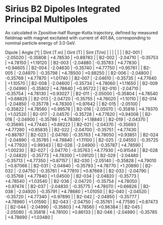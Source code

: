 Sirius B2 Dipoles Integrated Principal Multipoles
=================================================

As calculated in Zpositive-half Runge-Kutta trajectory,
defined by measured fieldmap with magnet excitated with current of 401.8A,
corresponding to nominal particle energy of 3.0 GeV.

  Dipole   |  Angle [°]   |  Dint [T.m]  |   Gint [T]   |  Sint [T/m]  |
           |              |              |              |              |
|  B2-001  |   -2.05020   |   -0.35808   |   +4.78530   |   +0.89783   |
|  B2-002  |   -2.04710   |   -0.35753   |   +4.78150   |   +1.19120   |
|  B2-003  |   -2.04880   |   -0.35783   |   +4.77830   |   +0.94605   |
|  B2-004  |   -2.04630   |   -0.35740   |   +4.77750   |   +0.95761   |
|  B2-005  |   -2.04970   |   -0.35798   |   +4.78500   |   +0.88250   |
|  B2-006  |   -2.04800   |   -0.35769   |   +4.77870   |   +1.01740   |
|  B2-007  |   -2.04610   |   -0.35735   |   +4.77640   |   +1.10570   |
|  B2-008  |   -2.04600   |   -0.35734   |   +4.78060   |   +1.11650   |
|  B2-009  |   -2.04990   |   -0.35802   |   +4.78640   |   +0.95722   |
|  B2-010  |   -2.04710   |   -0.35754   |   +4.78130   |   +0.93027   |
|  B2-011  |   -2.05000   |   -0.35804   |   +4.78540   |   +0.68825   |
|  B2-013  |   -2.04720   |   -0.35755   |   +4.78020   |   +1.10110   |
|  B2-014  |   -2.04850   |   -0.35778   |   +4.78300   |   +0.97642   |
|  B2-015  |   -2.05100   |   -0.35822   |   +4.78560   |   +0.99576   |
|  B2-016  |   -2.05070   |   -0.35816   |   +4.79370   |   +1.02520   |
|  B2-017  |   -2.04570   |   -0.35728   |   +4.77820   |   +0.94008   |
|  B2-018  |   -2.04900   |   -0.35786   |   +4.78380   |   +1.18840   |
|  B2-019  |   -2.04370   |   -0.35695   |   +4.77440   |   +0.89222   |
|  B2-021  |   -2.04370   |   -0.35693   |   +4.77280   |   +0.85835   |
|  B2-022  |   -2.04700   |   -0.35751   |   +4.77430   |   +0.88787   |
|  B2-023  |   -2.04760   |   -0.35763   |   +4.78050   |   +0.93851   |
|  B2-024  |   -2.04890   |   -0.35785   |   +4.78840   |   +1.11100   |
|  B2-025  |   -2.04550   |   -0.35725   |   +4.77920   |   +0.99343   |
|  B2-026  |   -2.04900   |   -0.35787   |   +4.78590   |   +1.00230   |
|  B2-027  |   -2.04770   |   -0.35763   |   +4.77930   |   +0.91544   |
|  B2-028  |   -2.04820   |   -0.35773   |   +4.78300   |   +1.09120   |
|  B2-029  |   -2.04480   |   -0.35713   |   +4.77350   |   +0.87157   |
|  B2-030  |   -2.05140   |   -0.35828   |   +4.79010   |   +0.87066   |
|  B2-031  |   -2.04940   |   -0.35793   |   +4.78770   |   +1.20890   |
|  B2-032  |   -2.04750   |   -0.35761   |   +4.77810   |   +0.87669   |
|  B2-033  |   -2.04790   |   -0.35768   |   +4.77940   |   +1.04500   |
|  B2-034  |   -2.04820   |   -0.35773   |   +4.78540   |   +1.03540   |
|  B2-036  |   -2.04720   |   -0.35754   |   +4.78050   |   +0.97474   |
|  B2-037  |   -2.04830   |   -0.35775   |   +4.78070   |   +0.66826   |
|  B2-038  |   -2.04920   |   -0.35791   |   +4.78680   |   +1.01050   |
|  B2-040  |   -2.04520   |   -0.35720   |   +4.77340   |   +0.97890   |
|  B2-042  |   -2.04850   |   -0.35777   |   +4.78960   |   +1.01590   |
|  B2-043  |   -2.04750   |   -0.35761   |   +4.77590   |   +0.87473   |
|  B2-044  |   -2.04990   |   -0.35803   |   +4.78560   |   +0.96384   |
|  B2-045  |   -2.05080   |   -0.35818   |   +4.78100   |   +0.86133   |
|  B2-046  |   -2.04890   |   -0.35785   |   +4.78690   |   +1.03480   |
